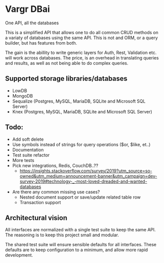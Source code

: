 # Vargr DBai

One API, all the databases

This is a simplified API that allows one to do all common CRUD methods on a variaty of databases using the same API.
This is not and ORM, or a query builder, but has features from both.

The gain is the abillity to write generic layers for Auth, Rest, Validation etc. will work across databases.
The price, is an overhead in translating queries and results, as well as not being able to do complex queries.

## Supported storage libraries/databases
* LowDB
* MongoDB
* Sequalize (Postgres, MySQL, MariaDB, SQLite and Microsoft SQL Server)
* Knex (Postgres, MySQL, MariaDB, SQLite and Microsoft SQL Server)

## Todo:
* Add soft delete
* Use symbols instead of strings for query operations ($or, $like, et..)
* Documentation
* Test suite refactor
* More tests
* Pick new integrations, Redis, CouchDB..??
   * https://insights.stackoverflow.com/survey/2019?utm_source=so-owned&utm_medium=announcement-banner&utm_campaign=dev-survey-2019#technology-_-most-loved-dreaded-and-wanted-databases
* Are there any common missing use cases?
    * Nested document support or save/update related table row
    * Transaction support

## Architectural vision

All interfaces are normalized with a single test suite to keep the same API.
The reasoning is to keep this project small and modular.

The shared test suite will ensure sensible defaults for all interfaces.
These defaults are to keep configuration to a minimum, and allow more rapid development.

